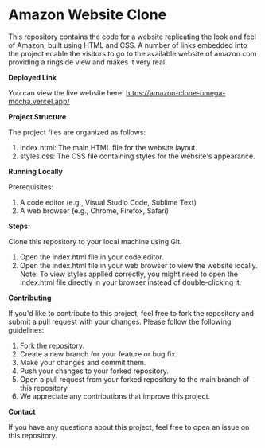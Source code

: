 #  Amazon Website Clone

This repository contains the code for a website replicating the look and feel of Amazon, built using HTML and CSS.
A number of links embedded into the project enable the visitors to go to the available website of amazon.com providing a ringside view and makes it very real.

**Deployed Link**

You can view the live website here: https://amazon-clone-omega-mocha.vercel.app/

**Project Structure**

The project files are organized as follows:
1. index.html: The main HTML file for the website layout.
2. styles.css: The CSS file containing styles for the website's appearance.


**Running Locally**

Prerequisites:
1. A code editor (e.g., Visual Studio Code, Sublime Text)
2. A web browser (e.g., Chrome, Firefox, Safari)

**Steps:**

Clone this repository to your local machine using Git.
1. Open the index.html file in your code editor.
2. Open the index.html file in your web browser to view the website locally.
Note: To view styles applied correctly, you might need to open the index.html file directly in your browser instead of double-clicking it.


**Contributing**

If you'd like to contribute to this project, feel free to fork the repository and submit a pull request with your changes. Please follow the following guidelines:   
1. Fork the repository.
2. Create a new branch for your feature or bug fix.
3. Make your changes and commit them.
4. Push your changes to your forked repository.
5. Open a pull request from your forked repository to the main branch of this repository.   
6. We appreciate any contributions that improve this project.

   
**Contact**

If you have any questions about this project, feel free to open an issue on this repository.











